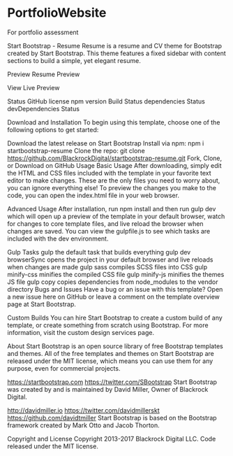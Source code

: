 # PortfolioWebsite

For portfolio assessment

Start Bootstrap - Resume
Resume is a resume and CV theme for Bootstrap created by Start Bootstrap. This theme features a fixed sidebar with content sections to build a simple, yet elegant resume.

Preview
Resume Preview

View Live Preview

Status
GitHub license npm version Build Status dependencies Status devDependencies Status

Download and Installation
To begin using this template, choose one of the following options to get started:

Download the latest release on Start Bootstrap
Install via npm: npm i startbootstrap-resume
Clone the repo: git clone https://github.com/BlackrockDigital/startbootstrap-resume.git
Fork, Clone, or Download on GitHub
Usage
Basic Usage
After downloading, simply edit the HTML and CSS files included with the template in your favorite text editor to make changes. These are the only files you need to worry about, you can ignore everything else! To preview the changes you make to the code, you can open the index.html file in your web browser.

Advanced Usage
After installation, run npm install and then run gulp dev which will open up a preview of the template in your default browser, watch for changes to core template files, and live reload the browser when changes are saved. You can view the gulpfile.js to see which tasks are included with the dev environment.

Gulp Tasks
gulp the default task that builds everything
gulp dev browserSync opens the project in your default browser and live reloads when changes are made
gulp sass compiles SCSS files into CSS
gulp minify-css minifies the compiled CSS file
gulp minify-js minifies the themes JS file
gulp copy copies dependencies from node_modules to the vendor directory
Bugs and Issues
Have a bug or an issue with this template? Open a new issue here on GitHub or leave a comment on the template overview page at Start Bootstrap.

Custom Builds
You can hire Start Bootstrap to create a custom build of any template, or create something from scratch using Bootstrap. For more information, visit the custom design services page.

About
Start Bootstrap is an open source library of free Bootstrap templates and themes. All of the free templates and themes on Start Bootstrap are released under the MIT license, which means you can use them for any purpose, even for commercial projects.

https://startbootstrap.com
https://twitter.com/SBootstrap
Start Bootstrap was created by and is maintained by David Miller, Owner of Blackrock Digital.

http://davidmiller.io
https://twitter.com/davidmillerskt
https://github.com/davidtmiller
Start Bootstrap is based on the Bootstrap framework created by Mark Otto and Jacob Thorton.

Copyright and License
Copyright 2013-2017 Blackrock Digital LLC. Code released under the MIT license.
